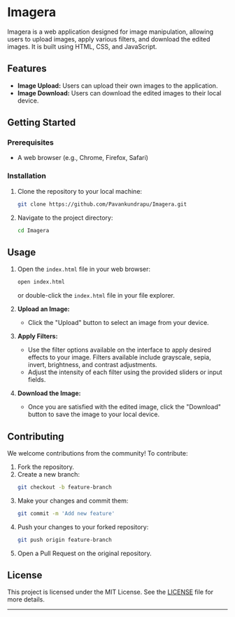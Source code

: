 

# Imagera

Imagera is a web application designed for image manipulation, allowing users to upload images, apply various filters, and download the edited images. It is built using HTML, CSS, and JavaScript.


## Features

- **Image Upload:** Users can upload their own images to the application.
- **Image Download:** Users can download the edited images to their local device.

## Getting Started

### Prerequisites

- A web browser (e.g., Chrome, Firefox, Safari)

### Installation

1. Clone the repository to your local machine:
   ```bash
   git clone https://github.com/Pavankundrapu/Imagera.git
   ```
2. Navigate to the project directory:
   ```bash
   cd Imagera
   ```

## Usage

1. Open the `index.html` file in your web browser:
   ```bash
   open index.html
   ```
   or double-click the `index.html` file in your file explorer.

2. **Upload an Image:**
   - Click the "Upload" button to select an image from your device.

3. **Apply Filters:**
   - Use the filter options available on the interface to apply desired effects to your image. Filters available include grayscale, sepia, invert, brightness, and contrast adjustments.
   - Adjust the intensity of each filter using the provided sliders or input fields.

4. **Download the Image:**
   - Once you are satisfied with the edited image, click the "Download" button to save the image to your local device.

## Contributing

We welcome contributions from the community! To contribute:

1. Fork the repository.
2. Create a new branch:
   ```bash
   git checkout -b feature-branch
   ```
3. Make your changes and commit them:
   ```bash
   git commit -m 'Add new feature'
   ```
4. Push your changes to your forked repository:
   ```bash
   git push origin feature-branch
   ```
5. Open a Pull Request on the original repository.

## License

This project is licensed under the MIT License. See the [LICENSE](LICENSE) file for more details.

---
